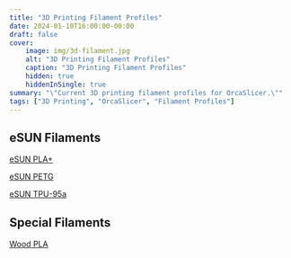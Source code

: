 ```yaml
---
title: "3D Printing Filament Profiles"
date: 2024-01-10T16:00:00-00:00
draft: false
cover:
    image: img/3d-filament.jpg
    alt: "3D Printing Filament Profiles"
    caption: "3D Printing Filament Profiles"
    hidden: true
    hiddenInSingle: true
summary: "\"Current 3D printing filament profiles for OrcaSlicer.\""
tags: ["3D Printing", "OrcaSlicer", "Filament Profiles"]
---
```


## eSUN Filaments

[eSUN PLA+](eSUN/eSUN-PLA.json)

[eSUN PETG](eSUN/eSUN-PETG.json)

[eSUN TPU-95a](eSUN/eSUN-TPU-95a.json)

## Special Filaments

[Wood PLA](special/Wood-PLA.json)